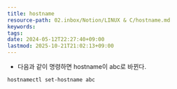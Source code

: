 ```yaml
---
title: hostname
resource-path: 02.inbox/Notion/LINUX & C/hostname.md
keywords:
tags:
date: 2024-05-12T22:27:40+09:00
lastmod: 2025-10-21T21:02:13+09:00
---
```

- 다음과 같이 명령하면 hostname이 abc로 바뀐다.

```
hostnamectl set-hostname abc
```
